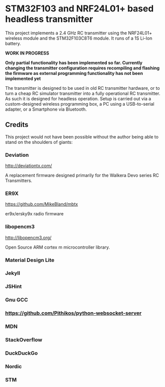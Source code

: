 # STM32F103 and NRF24L01+ based headless transmitter

This project implements a 2.4 GHz RC transmitter using the NRF24L01+ wireless module and the STM32F103C8T6 module. It runs of a 1S Li-Ion battery.

**WORK IN PROGRESS**

**Only partial functionality has been implemented so far. Currently changing the transmitter configuration requires recompiling and flashing the firmware as external programming functionality has not been implemented yet**

The transmitter is designed to be used in old RC transmitter hardware, or to turn a cheap RC simulator transmitter into a fully operational RC transmitter. As such it is designed for headless operation. Setup is carried out via a custom-designed wireless programming box, a PC using a USB-to-serial adapter, or a Smartphone via Bluetooth.

## Credits

This project would not have been possible without the author being able to stand on the shoulders of giants:


### Deviation

http://deviationtx.com/

A replacement firmware designed primarily for the Walkera Devo series RC Transmitters.


### ER9X

https://github.com/MikeBland/mbtx

er9x/ersky9x radio firmware


### libopencm3

http://libopencm3.org/

Open Source ARM cortex m microcontroller library.


### Material Design Lite
### Jekyll
### JSHint
### Gnu GCC
### https://github.com/Pithikos/python-websocket-server
### MDN
### StackOverflow
### DuckDuckGo
### Nordic
### STM
<!-- https://github.com/mtrpcic/pathjs/blob/master/path.js -->

